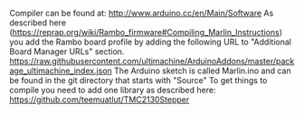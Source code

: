Compiler can be found at: http://www.arduino.cc/en/Main/Software
As described here (https://reprap.org/wiki/Rambo_firmware#Compiling_Marlin_Instructions) you add the Rambo board profile by adding the following URL to "Additional Board Manager URLs" section.
https://raw.githubusercontent.com/ultimachine/ArduinoAddons/master/package_ultimachine_index.json
The Arduino sketch is called Marlin.ino and can be found in the git directory that starts with "Source"
To get things to compile you need to add one library as described here: https://github.com/teemuatlut/TMC2130Stepper
